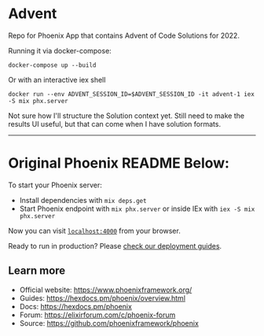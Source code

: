 # Advent

Repo for Phoenix App that contains Advent of Code Solutions for 2022.

Running it via docker-compose:

```
docker-compose up --build
```

Or with an interactive iex shell

```
docker run --env ADVENT_SESSION_ID=$ADVENT_SESSION_ID -it advent-1 iex -S mix phx.server
```

Not sure how I'll structure the Solution context yet. Still need to make the results UI useful, but that can come when I have solution formats.

---

# Original Phoenix README Below: 

To start your Phoenix server:

  * Install dependencies with `mix deps.get`
  * Start Phoenix endpoint with `mix phx.server` or inside IEx with `iex -S mix phx.server`

Now you can visit [`localhost:4000`](http://localhost:4000) from your browser.

Ready to run in production? Please [check our deployment guides](https://hexdocs.pm/phoenix/deployment.html).

## Learn more

  * Official website: https://www.phoenixframework.org/
  * Guides: https://hexdocs.pm/phoenix/overview.html
  * Docs: https://hexdocs.pm/phoenix
  * Forum: https://elixirforum.com/c/phoenix-forum
  * Source: https://github.com/phoenixframework/phoenix
